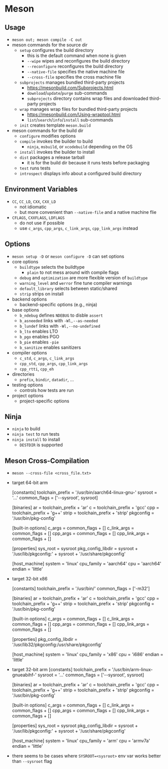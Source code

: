 Meson
=====

## Usage

- `meson out; meson compile -C out`
- meson commands for the source dir
  - `setup` configures the build directory
    - this is the default command when none is given
    - `--wipe` wipes and reconfigures the build directory
    - `--reconfigure` reconfigures the build directory
    - `--native-file` specifies the native machine file
    - `--cross-file` specifies the cross machine file
  - `subprojects` manages bundled third-party projects
    - <https://mesonbuild.com/Subprojects.html>
    - `download`/`update`/`purge` sub-commands
    - `subprojects` directory contains wrap files and downloaded third-party
      projects
  - `wrap` manages wrap files for bundled third-party projects
    - <https://mesonbuild.com/Using-wraptool.html>
    - `list`/`search`/`info`/`install` sub-commands
  - `init` creates template `meson.build`
- meson commands for the build dir
  - `configure` modifies options
  - `compile` invokes the builder to build
    - `ninja`, `msbuild`, or `xcodebuild` depending on the OS
  - `install` invokes the builder to install
  - `dist` packages a release tarball
    - it is for the build dir because it runs tests before packaging
  - `test` runs tests
  - `introspect` displays info about a configured build directory

## Environment Variables

- `CC`, `CC_LD`, `CXX`, `CXX_LD`
  - not idiomatic
  - but more convenient than `--native-file` and a native machine flie
- `CFLAGS`, `CXXFLAGS`, `LDFLAGS`
  - do not use if possible
  - use `c_args`, `cpp_args`, `c_link_args`, `cpp_link_args` instead

## Options

- `meson setup -D` or `meson configure -D` can set options
- core options
  - `buildtype` selects the buildtype
    - `plain` to not mess around with compile flags
  - `debug` and `optimization` are more flexible version of `buildtype`
  - `warning_level` and `werror` fine tune compiler warnings
  - `default_library` selects between static/shared
  - `strip` strips on install
- backend options
  - backend-specific options (e.g., ninja)
- base options
  - `b_ndebug` defines `NDEBUG` to disble `assert`
  - `b_asneeded` links with `-Wl,--as-needed`
  - `b_lundef` links with `-Wl,--no-undefined`
  - `b_lto` enables LTO
  - `b_pgo` enables PGO
  - `b_pie` enables `-pie`
  - `b_sanitize` enables sanitizers
- compiler options
  - `c_std`, `c_args`, `c_link_args`
  - `cpp_std`, `cpp_args`, `cpp_link_args`
  - `cpp_rtti`, `cpp_eh`
- directories
  - `prefix`, `bindir`, `datadir`, ...
- testing options
  - controls how tests are run
- project options
  - project-specific options

## Ninja

- `ninja` to build
- `ninja test` to run tests
- `ninja install` to install
  - `DESTDIR` is supported

## Meson Cross-Compilation

- `meson --cross-file <cross_file.txt>`
- target 64-bit arm

    [constants]
    toolchain_prefix = '/usr/bin/aarch64-linux-gnu-'
    sysroot = '...'
    common_flags = ['--sysroot', sysroot]

    [binaries]
    ar = toolchain_prefix + 'ar'
    c = toolchain_prefix + 'gcc'
    cpp = toolchain_prefix + 'g++'
    strip = toolchain_prefix + 'strip'
    pkgconfig = '/usr/bin/pkg-config'

    [built-in options]
    c_args = common_flags + []
    c_link_args = common_flags + []
    cpp_args = common_flags + []
    cpp_link_args = common_flags + []

    [properties]
    sys_root = sysroot
    pkg_config_libdir = sysroot + '/usr/lib/pkgconfig:' + sysroot + '/usr/share/pkgconfig'

    [host_machine]
    system = 'linux'
    cpu_family = 'aarch64'
    cpu = 'aarch64'
    endian = 'little'
- target 32-bit x86

    [constants]
    toolchain_prefix = '/usr/bin/'
    common_flags = ['-m32']

    [binaries]
    ar = toolchain_prefix + 'ar'
    c = toolchain_prefix + 'gcc'
    cpp = toolchain_prefix + 'g++'
    strip = toolchain_prefix + 'strip'
    pkgconfig = '/usr/bin/pkg-config'
    
    [built-in options]
    c_args = common_flags + []
    c_link_args = common_flags + []
    cpp_args = common_flags + []
    cpp_link_args = common_flags + []
    
    [properties]
    pkg_config_libdir = '/usr/lib32/pkgconfig:/usr/share/pkgconfig'

    [host_machine]
    system = 'linux'
    cpu_family = 'x86'
    cpu = 'i686'
    endian = 'little'
- target 32-bit arm
    [constants]
    toolchain_prefix = '/usr/bin/arm-linux-gnueabihf-'
    sysroot = '...'
    common_flags = ['--sysroot', sysroot]

    [binaries]
    ar = toolchain_prefix + 'ar'
    c = toolchain_prefix + 'gcc'
    cpp = toolchain_prefix + 'g++'
    strip = toolchain_prefix + 'strip'
    pkgconfig = '/usr/bin/pkg-config'

    [built-in options]
    c_args = common_flags + []
    c_link_args = common_flags + []
    cpp_args = common_flags + []
    cpp_link_args = common_flags + []

    [properties]
    sys_root = sysroot
    pkg_config_libdir = sysroot + '/usr/lib/pkgconfig:' + sysroot + '/usr/share/pkgconfig'

    [host_machine]
    system = 'linux'
    cpu_family = 'arm'
    cpu = 'armv7a'
    endian = 'little'
- there seems to be cases where `SYSROOT=<sysroot>` env var works better than
  `--sysroot` flag
